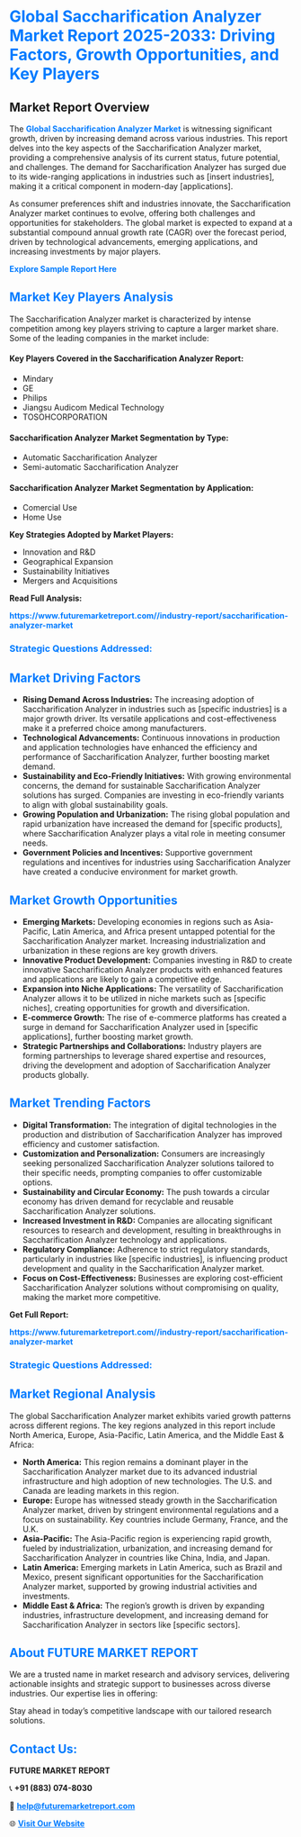 <h1 style="color: #007BFF;">Global Saccharification Analyzer Market Report 2025-2033: Driving Factors, Growth Opportunities, and Key Players</h1>

<section id="overview">
<h2>Market Report Overview</h2>
<p>The <a href="https://www.futuremarketreport.com//industry-report/saccharification-analyzer-market" style="color: #007BFF; text-decoration: none;"><strong>Global Saccharification Analyzer Market</strong></a> is witnessing significant growth, driven by increasing demand across various industries. This report delves into the key aspects of the Saccharification Analyzer market, providing a comprehensive analysis of its current status, future potential, and challenges. The demand for Saccharification Analyzer has surged due to its wide-ranging applications in industries such as [insert industries], making it a critical component in modern-day [applications].</p>
<p>As consumer preferences shift and industries innovate, the Saccharification Analyzer market continues to evolve, offering both challenges and opportunities for stakeholders. The global market is expected to expand at a substantial compound annual growth rate (CAGR) over the forecast period, driven by technological advancements, emerging applications, and increasing investments by major players.</p>
</section>

<section id="overview">
<p><a href="https://www.futuremarketreport.com//request-sample/reportId=59490" style="color: #007BFF; text-decoration: none;"><strong>Explore Sample Report Here</strong></a></p>
</section>

<section id="key-players">
<h2 style="color: #007BFF;">Market Key Players Analysis</h2>
<p>The Saccharification Analyzer market is characterized by intense competition among key players striving to capture a larger market share. Some of the leading companies in the market include:</p>
<h4>Key Players Covered in the Saccharification Analyzer Report:</h4>
<ul><li>Mindary</li><li>GE</li><li>Philips</li><li>Jiangsu Audicom Medical Technology</li><li>TOSOHCORPORATION</li></ul>
<h4>Saccharification Analyzer Market Segmentation by Type:</h4>
<ul><li>Automatic Saccharification Analyzer</li><li>Semi-automatic Saccharification Analyzer</li></ul>

<h4>Saccharification Analyzer Market Segmentation by Application:</h4>
<ul><li>Comercial Use</li><li>Home Use</li></ul>
<p><strong>Key Strategies Adopted by Market Players:</strong></p>
<ul>
<li>Innovation and R&D</li>
<li>Geographical Expansion</li>
<li>Sustainability Initiatives</li>
<li>Mergers and Acquisitions</li>
</ul>
</section>

<section>
<p><strong>Read Full Analysis: </strong></p><a href="https://www.futuremarketreport.com//industry-report/saccharification-analyzer-market" style="color: #007BFF; text-decoration: none;"><strong>https://www.futuremarketreport.com//industry-report/saccharification-analyzer-market</strong></a>
<h3 style="color: #007BFF;">Strategic Questions Addressed:</h3>
</section>

<section id="driving-factors">
<h2 style="color: #007BFF;">Market Driving Factors</h2>
<ul>
<li><strong>Rising Demand Across Industries:</strong> The increasing adoption of Saccharification Analyzer in industries such as [specific industries] is a major growth driver. Its versatile applications and cost-effectiveness make it a preferred choice among manufacturers.</li>
<li><strong>Technological Advancements:</strong> Continuous innovations in production and application technologies have enhanced the efficiency and performance of Saccharification Analyzer, further boosting market demand.</li>
<li><strong>Sustainability and Eco-Friendly Initiatives:</strong> With growing environmental concerns, the demand for sustainable Saccharification Analyzer solutions has surged. Companies are investing in eco-friendly variants to align with global sustainability goals.</li>
<li><strong>Growing Population and Urbanization:</strong> The rising global population and rapid urbanization have increased the demand for [specific products], where Saccharification Analyzer plays a vital role in meeting consumer needs.</li>
<li><strong>Government Policies and Incentives:</strong> Supportive government regulations and incentives for industries using Saccharification Analyzer have created a conducive environment for market growth.</li>
</ul>
</section>

<section id="growth-opportunities">
<h2 style="color: #007BFF;">Market Growth Opportunities</h2>
<ul>
<li><strong>Emerging Markets:</strong> Developing economies in regions such as Asia-Pacific, Latin America, and Africa present untapped potential for the Saccharification Analyzer market. Increasing industrialization and urbanization in these regions are key growth drivers.</li>
<li><strong>Innovative Product Development:</strong> Companies investing in R&D to create innovative Saccharification Analyzer products with enhanced features and applications are likely to gain a competitive edge.</li>
<li><strong>Expansion into Niche Applications:</strong> The versatility of Saccharification Analyzer allows it to be utilized in niche markets such as [specific niches], creating opportunities for growth and diversification.</li>
<li><strong>E-commerce Growth:</strong> The rise of e-commerce platforms has created a surge in demand for Saccharification Analyzer used in [specific applications], further boosting market growth.</li>
<li><strong>Strategic Partnerships and Collaborations:</strong> Industry players are forming partnerships to leverage shared expertise and resources, driving the development and adoption of Saccharification Analyzer products globally.</li>
</ul>
</section>

<section id="trending-factors">
<h2 style="color: #007BFF;">Market Trending Factors</h2>
<ul>
<li><strong>Digital Transformation:</strong> The integration of digital technologies in the production and distribution of Saccharification Analyzer has improved efficiency and customer satisfaction.</li>
<li><strong>Customization and Personalization:</strong> Consumers are increasingly seeking personalized Saccharification Analyzer solutions tailored to their specific needs, prompting companies to offer customizable options.</li>
<li><strong>Sustainability and Circular Economy:</strong> The push towards a circular economy has driven demand for recyclable and reusable Saccharification Analyzer solutions.</li>
<li><strong>Increased Investment in R&D:</strong> Companies are allocating significant resources to research and development, resulting in breakthroughs in Saccharification Analyzer technology and applications.</li>
<li><strong>Regulatory Compliance:</strong> Adherence to strict regulatory standards, particularly in industries like [specific industries], is influencing product development and quality in the Saccharification Analyzer market.</li>
<li><strong>Focus on Cost-Effectiveness:</strong> Businesses are exploring cost-efficient Saccharification Analyzer solutions without compromising on quality, making the market more competitive.</li>
</ul>
</section>

<section>
<p><strong>Get Full Report: </strong></p><a href="https://www.futuremarketreport.com//industry-report/saccharification-analyzer-market" style="color: #007BFF; text-decoration: none;"><strong>https://www.futuremarketreport.com//industry-report/saccharification-analyzer-market</strong></a>
<h3 style="color: #007BFF;">Strategic Questions Addressed:</h3>
</section>


<section id="regional-analysis">
<h2 style="color: #007BFF;">Market Regional Analysis</h2>
<p>The global Saccharification Analyzer market exhibits varied growth patterns across different regions. The key regions analyzed in this report include North America, Europe, Asia-Pacific, Latin America, and the Middle East & Africa:</p>
<ul>
<li><strong>North America:</strong> This region remains a dominant player in the Saccharification Analyzer market due to its advanced industrial infrastructure and high adoption of new technologies. The U.S. and Canada are leading markets in this region.</li>
<li><strong>Europe:</strong> Europe has witnessed steady growth in the Saccharification Analyzer market, driven by stringent environmental regulations and a focus on sustainability. Key countries include Germany, France, and the U.K.</li>
<li><strong>Asia-Pacific:</strong> The Asia-Pacific region is experiencing rapid growth, fueled by industrialization, urbanization, and increasing demand for Saccharification Analyzer in countries like China, India, and Japan.</li>
<li><strong>Latin America:</strong> Emerging markets in Latin America, such as Brazil and Mexico, present significant opportunities for the Saccharification Analyzer market, supported by growing industrial activities and investments.</li>
<li><strong>Middle East & Africa:</strong> The region’s growth is driven by expanding industries, infrastructure development, and increasing demand for Saccharification Analyzer in sectors like [specific sectors].</li>
</ul>
</section>

<footer>
<h2 style="color: #007BFF;">About FUTURE MARKET REPORT</h2>
<p>We are a trusted name in market research and advisory services, delivering actionable insights and strategic support to businesses across diverse industries. Our expertise lies in offering:</p>

<p>Stay ahead in today’s competitive landscape with our tailored research solutions.</p>

<h2 style="color: #007BFF;">Contact Us:</h2>
<p><strong>FUTURE MARKET REPORT</strong></p>
<p>📞 <strong>+91 (883) 074-8030</strong></p>
<p>📧 <strong><a href="mailto:help@futuremarketreport.com" style="color: #007BFF;">help@futuremarketreport.com</a></strong></p>
<p>🌐 <strong><a href="https://www.futuremarketreport.com/" style="color: #007BFF;">Visit Our Website</a></strong></p>
</footer>